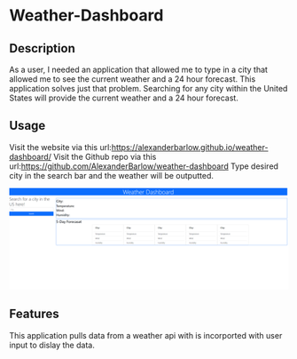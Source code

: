 # Weather-Dashboard

## Description
As a user, I needed an application that allowed me to type in a city that allowed me to see the current weather and a 24 hour forecast. This application solves just that problem. Searching for any city within the United States will provide the current weather and a 24 hour forecast.

## Usage

Visit the website via this url:https://alexanderbarlow.github.io/weather-dashboard/
Visit the Github repo via this url:https://github.com/AlexanderBarlow/weather-dashboard
Type desired city in the search bar and the weather will be outputted.



![Website Screehnshot](./assets/images/_C__Users_alexb_bootcamp_challenges_weather-dashboard_index.html.png)
## Features

This application pulls data from a weather api with is incorported with user input to dislay the data.

